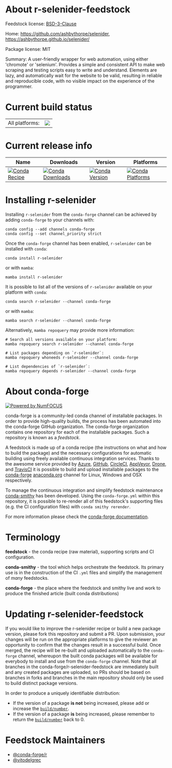 About r-selenider-feedstock
===========================

Feedstock license: [BSD-3-Clause](https://github.com/conda-forge/r-selenider-feedstock/blob/main/LICENSE.txt)

Home: https://github.com/ashbythorpe/selenider, https://ashbythorpe.github.io/selenider/

Package license: MIT

Summary: A user-friendly wrapper for web automation, using either 'chromote' or 'selenium'. Provides a simple and consistent API to make web scraping and testing scripts easy to write and understand. Elements are lazy, and automatically wait for the website to be valid, resulting in reliable and reproducible code, with no visible impact on the experience of the programmer.

Current build status
====================


<table><tr><td>All platforms:</td>
    <td>
      <a href="https://dev.azure.com/conda-forge/feedstock-builds/_build/latest?definitionId=23026&branchName=main">
        <img src="https://dev.azure.com/conda-forge/feedstock-builds/_apis/build/status/r-selenider-feedstock?branchName=main">
      </a>
    </td>
  </tr>
</table>

Current release info
====================

| Name | Downloads | Version | Platforms |
| --- | --- | --- | --- |
| [![Conda Recipe](https://img.shields.io/badge/recipe-r--selenider-green.svg)](https://anaconda.org/conda-forge/r-selenider) | [![Conda Downloads](https://img.shields.io/conda/dn/conda-forge/r-selenider.svg)](https://anaconda.org/conda-forge/r-selenider) | [![Conda Version](https://img.shields.io/conda/vn/conda-forge/r-selenider.svg)](https://anaconda.org/conda-forge/r-selenider) | [![Conda Platforms](https://img.shields.io/conda/pn/conda-forge/r-selenider.svg)](https://anaconda.org/conda-forge/r-selenider) |

Installing r-selenider
======================

Installing `r-selenider` from the `conda-forge` channel can be achieved by adding `conda-forge` to your channels with:

```
conda config --add channels conda-forge
conda config --set channel_priority strict
```

Once the `conda-forge` channel has been enabled, `r-selenider` can be installed with `conda`:

```
conda install r-selenider
```

or with `mamba`:

```
mamba install r-selenider
```

It is possible to list all of the versions of `r-selenider` available on your platform with `conda`:

```
conda search r-selenider --channel conda-forge
```

or with `mamba`:

```
mamba search r-selenider --channel conda-forge
```

Alternatively, `mamba repoquery` may provide more information:

```
# Search all versions available on your platform:
mamba repoquery search r-selenider --channel conda-forge

# List packages depending on `r-selenider`:
mamba repoquery whoneeds r-selenider --channel conda-forge

# List dependencies of `r-selenider`:
mamba repoquery depends r-selenider --channel conda-forge
```


About conda-forge
=================

[![Powered by
NumFOCUS](https://img.shields.io/badge/powered%20by-NumFOCUS-orange.svg?style=flat&colorA=E1523D&colorB=007D8A)](https://numfocus.org)

conda-forge is a community-led conda channel of installable packages.
In order to provide high-quality builds, the process has been automated into the
conda-forge GitHub organization. The conda-forge organization contains one repository
for each of the installable packages. Such a repository is known as a *feedstock*.

A feedstock is made up of a conda recipe (the instructions on what and how to build
the package) and the necessary configurations for automatic building using freely
available continuous integration services. Thanks to the awesome service provided by
[Azure](https://azure.microsoft.com/en-us/services/devops/), [GitHub](https://github.com/),
[CircleCI](https://circleci.com/), [AppVeyor](https://www.appveyor.com/),
[Drone](https://cloud.drone.io/welcome), and [TravisCI](https://travis-ci.com/)
it is possible to build and upload installable packages to the
[conda-forge](https://anaconda.org/conda-forge) [anaconda.org](https://anaconda.org/)
channel for Linux, Windows and OSX respectively.

To manage the continuous integration and simplify feedstock maintenance
[conda-smithy](https://github.com/conda-forge/conda-smithy) has been developed.
Using the ``conda-forge.yml`` within this repository, it is possible to re-render all of
this feedstock's supporting files (e.g. the CI configuration files) with ``conda smithy rerender``.

For more information please check the [conda-forge documentation](https://conda-forge.org/docs/).

Terminology
===========

**feedstock** - the conda recipe (raw material), supporting scripts and CI configuration.

**conda-smithy** - the tool which helps orchestrate the feedstock.
                   Its primary use is in the construction of the CI ``.yml`` files
                   and simplify the management of *many* feedstocks.

**conda-forge** - the place where the feedstock and smithy live and work to
                  produce the finished article (built conda distributions)


Updating r-selenider-feedstock
==============================

If you would like to improve the r-selenider recipe or build a new
package version, please fork this repository and submit a PR. Upon submission,
your changes will be run on the appropriate platforms to give the reviewer an
opportunity to confirm that the changes result in a successful build. Once
merged, the recipe will be re-built and uploaded automatically to the
`conda-forge` channel, whereupon the built conda packages will be available for
everybody to install and use from the `conda-forge` channel.
Note that all branches in the conda-forge/r-selenider-feedstock are
immediately built and any created packages are uploaded, so PRs should be based
on branches in forks and branches in the main repository should only be used to
build distinct package versions.

In order to produce a uniquely identifiable distribution:
 * If the version of a package **is not** being increased, please add or increase
   the [``build/number``](https://docs.conda.io/projects/conda-build/en/latest/resources/define-metadata.html#build-number-and-string).
 * If the version of a package **is** being increased, please remember to return
   the [``build/number``](https://docs.conda.io/projects/conda-build/en/latest/resources/define-metadata.html#build-number-and-string)
   back to 0.

Feedstock Maintainers
=====================

* [@conda-forge/r](https://github.com/conda-forge/r/)
* [@vitodelgrec](https://github.com/vitodelgrec/)

